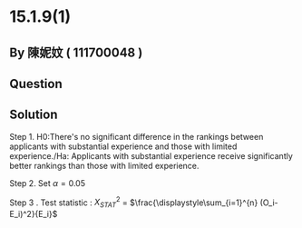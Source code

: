 # 15.1.9(1)

## By 陳妮妏 ( 111700048 )

## Question



## Solution

Step 1. H0:There's no significant difference in the rankings between applicants with substantial experience and those with limited experience./Ha: Applicants with substantial experience receive significantly better rankings than those with limited experience.

Step 2. Set  $\alpha=0.05$

Step 3 . Test statistic : $X^2_{STAT}$ = $\frac{\displaystyle\sum_{i=1}^{n} (O_i-E_i)^2}{E_i}\$ 
